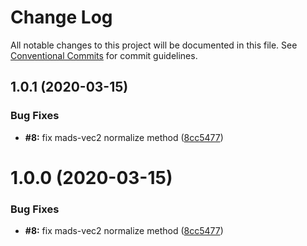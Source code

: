 # Change Log

All notable changes to this project will be documented in this file.
See [Conventional Commits](https://conventionalcommits.org) for commit guidelines.

## 1.0.1 (2020-03-15)


### Bug Fixes

* **#8:** fix mads-vec2 normalize method ([8cc5477](https://github.com/Bartozzz/mads/commit/8cc547712605f4252b9e421782575ab9318377c7))





# 1.0.0 (2020-03-15)

### Bug Fixes

- **#8:** fix mads-vec2 normalize method ([8cc5477](https://github.com/Bartozzz/mads/commit/8cc547712605f4252b9e421782575ab9318377c7))
